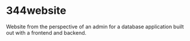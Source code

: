# 344website
Website from the perspective of an admin for a database application built out with a frontend and backend.
